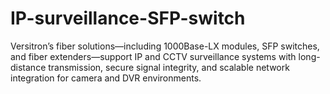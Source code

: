 # IP-surveillance-SFP-switch
Versitron’s fiber solutions—including 1000Base-LX modules, SFP switches, and fiber extenders—support IP and CCTV surveillance systems with long-distance transmission, secure signal integrity, and scalable network integration for camera and DVR environments.
